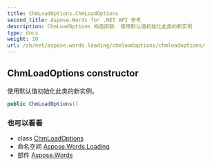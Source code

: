 ```yaml
---
title: ChmLoadOptions.ChmLoadOptions
second_title: Aspose.Words for .NET API 参考
description: ChmLoadOptions 构造函数. 使用默认值初始化此类的新实例
type: docs
weight: 10
url: /zh/net/aspose.words.loading/chmloadoptions/chmloadoptions/
---
```

## ChmLoadOptions constructor

使用默认值初始化此类的新实例。

```csharp
public ChmLoadOptions()
```

### 也可以看看

* class [ChmLoadOptions](../)
* 命名空间 [Aspose.Words.Loading](../../chmloadoptions/)
* 部件 [Aspose.Words](../../../)


